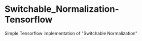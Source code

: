 # Switchable_Normalization-Tensorflow
Simple Tensorflow implementation of "Switchable Normalization"
